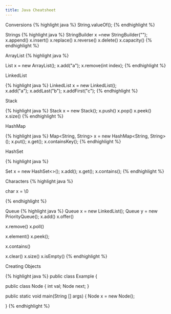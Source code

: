 ```yaml
---
title: Java Cheatsheet
---
```


Conversions
{% highlight java %}
String.valueOf();
{% endhighlight %}

Strings
{% highlight java %}
StringBuilder x =new StringBuilder("");
x.append()
x.insert()
x.replace()
x.reverse()
x.delete()
x.capacity()
{% endhighlight %}

ArrayList
{% highlight java %}

List<String> x = new ArrayList<String>();
x.add("a");
x.remove(int index);
{% endhighlight %}

LinkedList

{% highlight java %}
LinkedList<String> x = new LinkedList<String>();  
x.add("a");
x.addLast("b");
x.addFirst("c");
{% endhighlight %}

Stack

{% highlight java %}
Stack x = new Stack();
x.push()
x.pop()
x.peek()
x.size()
{% endhighlight %}

HashMap

{% highlight java %}
Map<String, String> x = new HashMap<String, String>();
x.put();
x.get();
x.containsKey();
{% endhighlight %}


HashSet

{% highlight java %}

Set<String> x = new HashSet<>();
x.add();
x.get();
x.contains();
{% endhighlight %}

Characters
{% highlight java %}

char x = \0

{% endhighlight %}

Queue
{% highlight java %}
Queue x = new LinkedList();
Queue y = new PriorityQueue();
x.add()
x.offer()

x.remove()
x.poll()

x.element()
x.peek();

x.contains()

x.clear()
x.size()
x.isEmpty()
{% endhighlight %}


Creating Objects

{% highlight java %}
public class Example {

  public class Node {
    int val;
    Node next;
  }

  public static void main(String [] args) {
    Node x = new Node(); 
    
}
{% endhighlight %}


